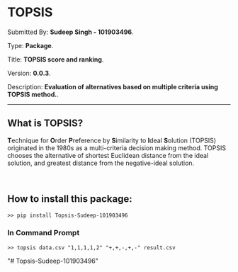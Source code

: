 # TOPSIS

Submitted By: **Sudeep Singh - 101903496**.

Type: **Package**.

Title: **TOPSIS score and ranking**.

Version: **0.0.3**.

Description: **Evaluation of alternatives based on multiple criteria using TOPSIS method.**.

---

## What is TOPSIS?

**T**echnique for **O**rder **P**reference by **S**imilarity to **I**deal **S**olution
(TOPSIS) originated in the 1980s as a multi-criteria decision making method.
TOPSIS chooses the alternative of shortest Euclidean distance from the ideal solution,
and greatest distance from the negative-ideal solution.

<br>

## How to install this package:

```
>> pip install Topsis-Sudeep-101903496
```

### In Command Prompt

```
>> topsis data.csv "1,1,1,1,2" "+,+,-,+,-" result.csv
```
"# Topsis-Sudeep-101903496"
